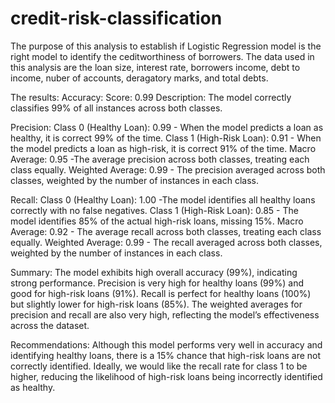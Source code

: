 # credit-risk-classification
The purpose of this analysis to establish if Logistic Regression model is the right model to identify the ceditworthiness of borrowers.
The data used in this analysis are the loan size, interest rate, borrowers income, debt to income, nuber of accounts, deragatory marks, and total debts.

The results:
Accuracy:
Score: 0.99
Description: The model correctly classifies 99% of all instances across both classes.

Precision:
Class 0 (Healthy Loan): 0.99 - When the model predicts a loan as healthy, it is correct 99% of the time.
Class 1 (High-Risk Loan): 0.91 - When the model predicts a loan as high-risk, it is correct 91% of the time.
Macro Average: 0.95 -The average precision across both classes, treating each class equally.
Weighted Average: 0.99 - The precision averaged across both classes, weighted by the number of instances in each class.

Recall:
Class 0 (Healthy Loan): 1.00 -The model identifies all healthy loans correctly with no false negatives.
Class 1 (High-Risk Loan): 0.85 - The model identifies 85% of the actual high-risk loans, missing 15%.
Macro Average: 0.92 - The average recall across both classes, treating each class equally.
Weighted Average: 0.99 - The recall averaged across both classes, weighted by the number of instances in each class.

Summary:
The model exhibits high overall accuracy (99%), indicating strong performance.
Precision is very high for healthy loans (99%) and good for high-risk loans (91%).
Recall is perfect for healthy loans (100%) but slightly lower for high-risk loans (85%).
The weighted averages for precision and recall are also very high, reflecting the model’s effectiveness across the dataset.

Recommendations:
Although this model performs very well in accuracy and identifying healthy loans, there is a 15% chance that high-risk loans are not correctly identified. Ideally, we would like the recall rate for class 1 to be higher, reducing the likelihood of high-risk loans being incorrectly identified as healthy.
